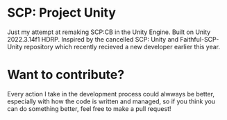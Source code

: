 # SCP: Project Unity
Just my attempt at remaking SCP:CB in the Unity Engine. Built on Unity 2022.3.14f1 HDRP.
Inspired by the cancelled SCP: Unity and Faithful-SCP-Unity repository which recently recieved a new developer earlier this year.

# Want to contribute?
Every action I take in the development process could alwways be better, especially with how the code is written and managed, so if you think you can do something better, feel free to make a pull request!
